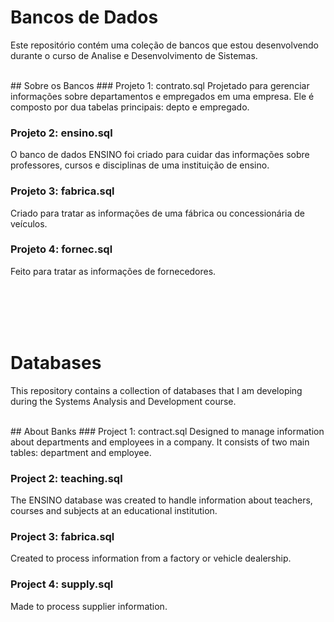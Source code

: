 # Bancos de Dados
Este repositório contém uma coleção de bancos que estou desenvolvendo durante o curso de Analise e Desenvolvimento de Sistemas.

<br>
## Sobre os Bancos
### Projeto 1: contrato.sql
Projetado para gerenciar informações sobre departamentos e empregados em uma empresa. Ele é composto por dua tabelas principais: depto e empregado.

### Projeto 2: ensino.sql
O banco de dados ENSINO foi criado para cuidar das informações sobre professores, cursos e disciplinas de uma instituição de ensino.

### Projeto 3: fabrica.sql
Criado para tratar as informações de uma fábrica ou concessionária de veículos.

### Projeto 4: fornec.sql
Feito para tratar as informações de fornecedores.

<br><br><br><br>

# Databases
This repository contains a collection of databases that I am developing during the Systems Analysis and Development course.

<br>
## About Banks
### Project 1: contract.sql
Designed to manage information about departments and employees in a company. It consists of two main tables: department and employee.

### Project 2: teaching.sql
The ENSINO database was created to handle information about teachers, courses and subjects at an educational institution.

### Project 3: fabrica.sql
Created to process information from a factory or vehicle dealership.

### Project 4: supply.sql
Made to process supplier information.
